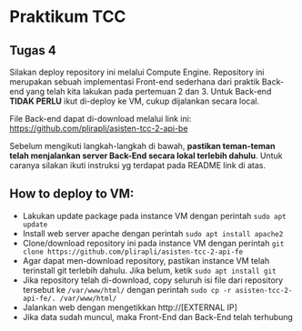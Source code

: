 # Praktikum TCC

## Tugas 4

Silakan deploy repository ini melalui Compute Engine. Repository ini merupakan sebuah implementasi Front-end sederhana dari praktik Back-end yang telah kita lakukan pada pertemuan 2 dan 3. Untuk Back-end **TIDAK PERLU** ikut di-deploy ke VM, cukup dijalankan secara local.

File Back-end dapat di-download melalui link ini:
https://github.com/plirapli/asisten-tcc-2-api-be

Sebelum mengikuti langkah-langkah di bawah, **pastikan teman-teman telah menjalankan server Back-End secara lokal terlebih dahulu**. Untuk caranya silakan ikuti instruksi yg terdapat pada README link di atas.

## How to deploy to VM:

- Lakukan update package pada instance VM dengan perintah `sudo apt update`
- Install web server apache dengan perintah `sudo apt install apache2`
- Clone/download repository ini pada instance VM dengan perintah `git clone https://github.com/plirapli/asisten-tcc-2-api-fe`
- Agar dapat men-download repository, pastikan instance VM telah terinstall git terlebih dahulu. Jika belum, ketik `sudo apt install git`
- Jika repository telah di-download, copy seluruh isi file dari repository tersebut ke `/var/www/html/` dengan perintah `sudo cp -r asisten-tcc-2-api-fe/. /var/www/html/`
- Jalankan web dengan mengetikkan http://[EXTERNAL IP]
- Jika data sudah muncul, maka Front-End dan Back-End telah terhubung
